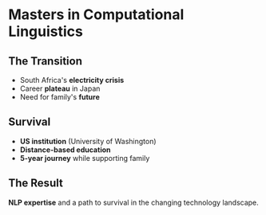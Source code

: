 # Masters in Computational Linguistics

## The Transition

- South Africa's **electricity crisis**
- Career **plateau** in Japan
- Need for family's **future**

## Survival

- **US institution** (University of Washington)
- **Distance-based education**
- **5-year journey** while supporting family

## The Result

**NLP expertise** and a path to survival in the changing technology landscape. 